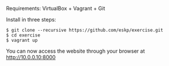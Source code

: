 Requirements: VirtualBox + Vagrant + Git

Install in three steps:

```
$ git clone --recursive https://github.com/eskp/exercise.git
$ cd exercise
$ vagrant up
```

You can now access the website through your browser at http://10.0.0.10:8000
